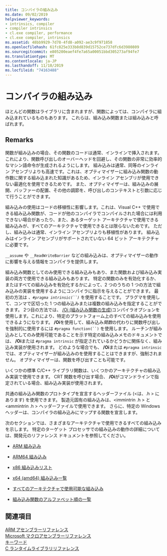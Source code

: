 ```yaml
---
title: コンパイラの組み込み
ms.date: 09/02/2019
helpviewer_keywords:
- intrinsics, compiler
- compiler intrinsics
- cl.exe compiler, performance
- cl.exe compiler, intrinsics
ms.assetid: 48bb9929-7d78-4fd8-a092-ae3c9f971858
ms.openlocfilehash: 61fc825e333b8d839d15752ce737dfc6d3980809
ms.sourcegitcommit: e805200eaef4fe7a65a00051bbd305273af94fe7
ms.translationtype: MT
ms.contentlocale: ja-JP
ms.lasthandoff: 11/18/2019
ms.locfileid: "74163488"
---
```

# <a name="compiler-intrinsics"></a>コンパイラの組み込み

ほとんどの関数はライブラリに含まれますが、関数によっては、コンパイラに組み込まれているものもあります。 これらは、組み込み関数または組み込みと呼ばれます。

## <a name="remarks"></a>Remarks

関数が組み込みの場合、その関数のコードは通常、インラインで挿入されます。これにより、関数呼び出しのオーバーヘッドを回避し、その関数の非常に効率的なマシン語命令が生成されるようにします。 組み込みは通常、同等のインライン アセンブリよりも高速です。これは、オプティマイザーに組み込み関数の動作数に関する組み込まれた知識があるため、インライン アセンブリが使用できない最適化を使用できるためです。 また、オプティマイザーは、組み込みの展開、バッファーの配置、その他の調節を、呼び出しのコンテキストと引数に応じて行うことができます。

組み込みの使用はコードの移植性に影響します。これは、Visual C++ で使用できる組み込み関数が、コードが他のコンパイラでコンパイルされた場合には利用できない場合があったり、また、あるターゲット アーキテクチャで使用できる組み込みが、すべてのアーキテクチャで使用できるとは限らないためです。 ただし、組み込みは通常、インライン アセンブリよりも移植性があります。 組み込みはインライン アセンブリがサポートされていない 64 ビット アーキテクチャに必要です。

`__assume` や `__ReadWriteBarrier` などの組み込みは、オプティマイザーの動作に影響を与える情報をコンパイラを提供します。

組み込み関数としてのみ使用できる組み込みもあり、また関数および組み込み実装の両方で使用できる組み込みもあります。 特定の関数のみを有効化するか、またはすべての組み込みを有効化するかによって、2 つのうちの 1 つの方法で組み込みの実装を使用するようにコンパイラに指示を与えることができます。 最初の方法は *、`#pragma intrinsic(``)`* を使用することです。 プラグマを使用して、コンマで区切った 1 つの組み込みまたは複数の組み込みを指定することができます。 2つ目の方法では、 [/Oi (組み込み関数の生成)](../build/reference/oi-generate-intrinsic-functions.md)コンパイラオプションを使用します。これにより、特定のプラットフォーム上のすべての組み込みを使用できるようになります。 **/Oi**を使用して、組み込み*関数*の代わりに関数呼び出しを強制的に使用するには `#pragma function(``)` を使用します。 ルーチンが組み込みとしてのみ使用可能であることを示す特定の組み込みメモのドキュメントでは、 **/Oi**または `#pragma intrinsic` が指定されているかどうかに関係なく、組み込み実装が使用されます。 どのような場合でも、 **/Oi**または `#pragma intrinsic` では、オプティマイザーが組み込みのを使用することはできますが、強制されません。 オプティマイザーは、関数を呼び出すことも可能です。

いくつかの標準 C/C++ ライブラリ関数は、いくつかのアーキテクチャの組み込み実装で使用できます。 CRT 関数を呼び出す場合、 **/Oi**がコマンドラインで指定されている場合、組み込み実装が使用されます。

共通の組み込み関数のプロトタイプを宣言するヘッダーファイル (\<は、.h > にあります) を使用できます。 製造元固有の組み込みは、\<immintrin .h > と \<ammintrin .h > ヘッダーファイルで使用できます。 さらに、特定の Windows ヘッダーは、コンパイラの組み込みにマップする関数を宣言します。

次のセクションでは、さまざまなアーキテクチャで使用できるすべての組み込みを示します。 特定のターゲット プロセッサでの組み込みの動作の詳細については、開発元のリファレンス ドキュメントを参照してください。

- [ARM 組み込み](../intrinsics/arm-intrinsics.md)

- [ARM64 組み込み](../intrinsics/arm64-intrinsics.md)

- [x86 組み込みリスト](../intrinsics/x86-intrinsics-list.md)

- [x64 (amd64) 組み込み一覧](../intrinsics/x64-amd64-intrinsics-list.md)

- [すべてのアーキテクチャで使用可能な組み込み](../intrinsics/intrinsics-available-on-all-architectures.md)

- [組み込み関数のアルファベット順の一覧](../intrinsics/alphabetical-listing-of-intrinsic-functions.md)

## <a name="see-also"></a>関連項目

[ARM アセンブラーリファレンス](../assembler/arm/arm-assembler-reference.md)<br/>
[Microsoft マクロアセンブラーリファレンス](../assembler/masm/microsoft-macro-assembler-reference.md)<br/>
[キーワード](../cpp/keywords-cpp.md)<br/>
[C ランタイムライブラリリファレンス](../c-runtime-library/c-run-time-library-reference.md)